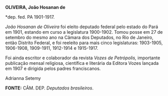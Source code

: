 **OLIVEIRA, João Hosanan de**

\*dep. fed. PA 1901-1917.

*João Hosanan de Oliveira* foi eleito deputado federal pelo estado do
Pará em 1901, estando em curso a legislatura 1900-1902. Tomou posse em
27 de setembro do mesmo ano na Câmara dos Deputados, no Rio de Janeiro,
então Distrito Federal, e foi reeleito para mais cinco legislaturas:
1903-1905, 1906-1908, 1909-1911, 1912-1914 e 1915-1917.

Foi ainda escritor e colaborador da revista *Vozes de Petrópolis,*
importante publicação mensal religiosa, científica e literária da
Editora Vozes lançada em 1907 e dirigida pelos padres franciscanos.

Adrianna Setemy

**FONTE:** CÂM. DEP. *Deputados brasileiros*.
